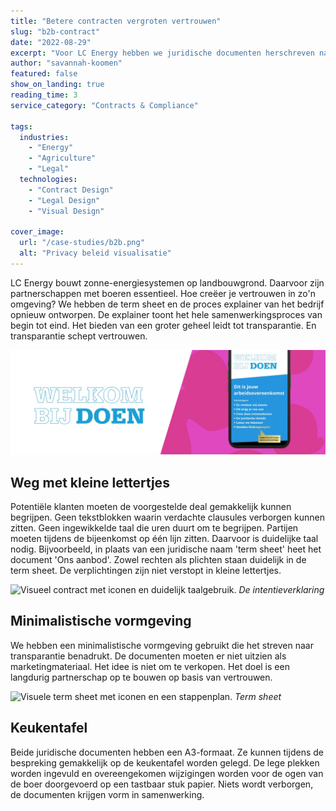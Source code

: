 ```yaml
---
title: "Betere contracten vergroten vertrouwen"
slug: "b2b-contract"
date: "2022-08-29"
excerpt: "Voor LC Energy hebben we juridische documenten herschreven naar transparante, begrijpelijke taal, waardoor vertrouwen met boerenpartners wordt opgebouwd."
author: "savannah-koomen"
featured: false
show_on_landing: true
reading_time: 3
service_category: "Contracts & Compliance"

tags:
  industries:
    - "Energy"
    - "Agriculture"
    - "Legal"
  technologies:
    - "Contract Design"
    - "Legal Design"
    - "Visual Design"

cover_image:
  url: "/case-studies/b2b.png"
  alt: "Privacy beleid visualisatie"
---
```


LC Energy bouwt zonne-energiesystemen op landbouwgrond. Daarvoor zijn partnerschappen met boeren essentieel. Hoe creëer je vertrouwen in zo'n omgeving? We hebben de term sheet en de proces explainer van het bedrijf opnieuw ontworpen. De explainer toont het hele samenwerkingsproces van begin tot eind. Het bieden van een groter geheel leidt tot transparantie. En transparantie schept vertrouwen.

![Een lijst iconen die in het contract gebruikt worden.](./avg.jpg)

## Weg met kleine lettertjes

Potentiële klanten moeten de voorgestelde deal gemakkelijk kunnen begrijpen. Geen tekstblokken waarin verdachte clausules verborgen kunnen zitten. Geen ingewikkelde taal die uren duurt om te begrijpen. Partijen moeten tijdens de bijeenkomst op één lijn zitten. Daarvoor is duidelijke taal nodig. Bijvoorbeeld, in plaats van een juridische naam 'term sheet' heet het document 'Ons aanbod'. Zowel rechten als plichten staan duidelijk in de term sheet. De verplichtingen zijn niet verstopt in kleine lettertjes.

![Visueel contract met iconen en duidelijk taalgebruik.](/images/case-studies/content/lc-energy-contract.webp)
_De intentieverklaring_

## Minimalistische vormgeving

We hebben een minimalistische vormgeving gebruikt die het streven naar transparantie benadrukt. De documenten moeten er niet uitzien als marketingmateriaal. Het idee is niet om te verkopen. Het doel is een langdurig partnerschap op te bouwen op basis van vertrouwen.

![Visuele term sheet met iconen en een stappenplan.](/images/case-studies/content/lc-energy-term-sheet.webp)
_Term sheet_

## Keukentafel

Beide juridische documenten hebben een A3-formaat. Ze kunnen tijdens de bespreking gemakkelijk op de keukentafel worden gelegd. De lege plekken worden ingevuld en overeengekomen wijzigingen worden voor de ogen van de boer doorgevoerd op een tastbaar stuk papier. Niets wordt verborgen, de documenten krijgen vorm in samenwerking.
